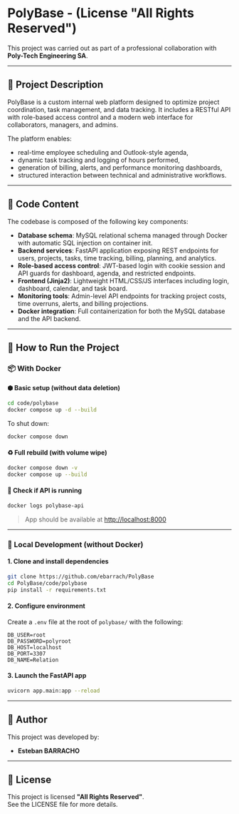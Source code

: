 # PolyBase - (License "All Rights Reserved")

This project was carried out as part of a professional collaboration with **Poly-Tech Engineering SA**.

---

## 📌 Project Description

PolyBase is a custom internal web platform designed to optimize project coordination, task management, and data tracking. It includes a RESTful API with role-based access control and a modern web interface for collaborators, managers, and admins.

The platform enables:

- real-time employee scheduling and Outlook-style agenda,
- dynamic task tracking and logging of hours performed,
- generation of billing, alerts, and performance monitoring dashboards,
- structured interaction between technical and administrative workflows.

---

## 🧱 Code Content

The codebase is composed of the following key components:

- **Database schema**: MySQL relational schema managed through Docker with automatic SQL injection on container init.
- **Backend services**: FastAPI application exposing REST endpoints for users, projects, tasks, time tracking, billing, planning, and analytics.
- **Role-based access control**: JWT-based login with cookie session and API guards for dashboard, agenda, and restricted endpoints.
- **Frontend (Jinja2)**: Lightweight HTML/CSS/JS interfaces including login, dashboard, calendar, and task board.
- **Monitoring tools**: Admin-level API endpoints for tracking project costs, time overruns, alerts, and billing projections.
- **Docker integration**: Full containerization for both the MySQL database and the API backend.

---

## 🚀 How to Run the Project

### 📦 With Docker

#### ⬢ Basic setup (without data deletion)
```bash
cd code/polybase
docker compose up -d --build
```

To shut down:
```bash
docker compose down
```

#### ♻️ Full rebuild (with volume wipe)
```bash
docker compose down -v
docker compose up --build
```

#### 🧪 Check if API is running
```bash
docker logs polybase-api
```

> App should be available at [http://localhost:8000](http://localhost:8000)

---

### 🐍 Local Development (without Docker)

#### 1. Clone and install dependencies
```bash
git clone https://github.com/ebarrach/PolyBase
cd PolyBase/code/polybase
pip install -r requirements.txt
```

#### 2. Configure environment
Create a `.env` file at the root of `polybase/` with the following:
```
DB_USER=root
DB_PASSWORD=polyroot
DB_HOST=localhost
DB_PORT=3307
DB_NAME=Relation
```

#### 3. Launch the FastAPI app
```bash
uvicorn app.main:app --reload
```

---

## 👤 Author

This project was developed by:

- **Esteban BARRACHO**

---

## 📄 License

This project is licensed **"All Rights Reserved"**.  
See the LICENSE file for more details.
